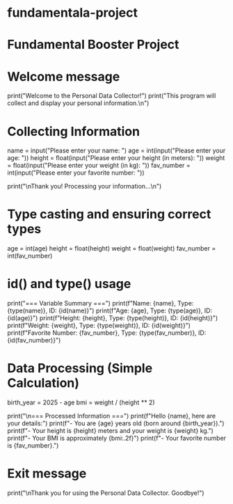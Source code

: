 # fundamentala-project
# Fundamental Booster Project

# Welcome message
print("Welcome to the Personal Data Collector!")
print("This program will collect and display your personal information.\n")

# Collecting Information
name = input("Please enter your name: ")
age = int(input("Please enter your age: "))
height = float(input("Please enter your height (in meters): "))
weight = float(input("Please enter your weight (in kg): "))
fav_number = int(input("Please enter your favorite number: "))

print("\nThank you! Processing your information...\n")

# Type casting and ensuring correct types
age = int(age)
height = float(height)
weight = float(weight)
fav_number = int(fav_number)

# id() and type() usage
print("=== Variable Summary ===")
print(f"Name: {name}, Type: {type(name)}, ID: {id(name)}")
print(f"Age: {age}, Type: {type(age)}, ID: {id(age)}")
print(f"Height: {height}, Type: {type(height)}, ID: {id(height)}")
print(f"Weight: {weight}, Type: {type(weight)}, ID: {id(weight)}")
print(f"Favorite Number: {fav_number}, Type: {type(fav_number)}, ID: {id(fav_number)}")

# Data Processing (Simple Calculation)
birth_year = 2025 - age
bmi = weight / (height ** 2)

print("\n=== Processed Information ===")
print(f"Hello {name}, here are your details:")
print(f"- You are {age} years old (born around {birth_year}).")
print(f"- Your height is {height} meters and your weight is {weight} kg.")
print(f"- Your BMI is approximately {bmi:.2f}")
print(f"- Your favorite number is {fav_number}.")

# Exit message
print("\nThank you for using the Personal Data Collector. Goodbye!")
